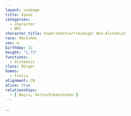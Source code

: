 ```yaml
---
layout: usepage
title: Ignaz
categories:
  - character
  - NPC
character_title: Experimentierfreudiger Neo-Alchemist
race: Menschen
sex: m
birthday: 22
height: "1,71"
functions:
  - Alchemist
class: Bürger
homes:
  - Frelia
alignment: CN
alive: true
relationships:
  - [ Nayru, Versuchskaninchen ]
---
```


...